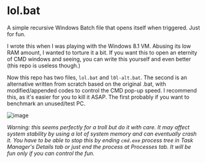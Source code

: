 # lol.bat
A simple recursive Windows Batch file that opens itself when triggered. Just for fun.

I wrote this when I was playing with the Windows 8.1 VM. Abusing its low RAM amount, I wanted to torture it a bit.
If you want this to open an eternity of CMD windows and seeing, you can write this yourself and even better (this repo is useless though.)

Now this repo has two files, `lol.bat` and `l0l-alt.bat`. The second is an alternative written from scratch based on the original .bat, with modified/appended codes to control the CMD pop-up speed. I recommend this, as it's easier for you to kill it ASAP. The first probably if you want to benchmark an unused/test PC.

![image](https://user-images.githubusercontent.com/87983017/204020251-7c403130-4ffd-47cf-9d81-c4dfda5f45fb.png)

*Warning: this seems perfectly for a troll but do it with care. It may affect system stability by using a lot of system memory and can eventually crash it. You have to be able to stop this by ending `cmd.exe` process tree in Task Manager's Details tab or just end the process at Processes tab. It will be fun only if you can control the fun.*
